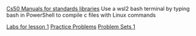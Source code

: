 
[Cs50 Manuals for standards libraries](https://manual.cs50.io/)
Use a wsl2 bash terminal by typing bash in PowerShell to compile c files with Linux commands

[Labs for lesson 1](https://cs50.harvard.edu/x/2023/labs/1/)
[Practice Problems](https://cs50.harvard.edu/x/2023/problems/1/)
[Problem Sets 1](https://cs50.harvard.edu/x/2023/psets/1/)
